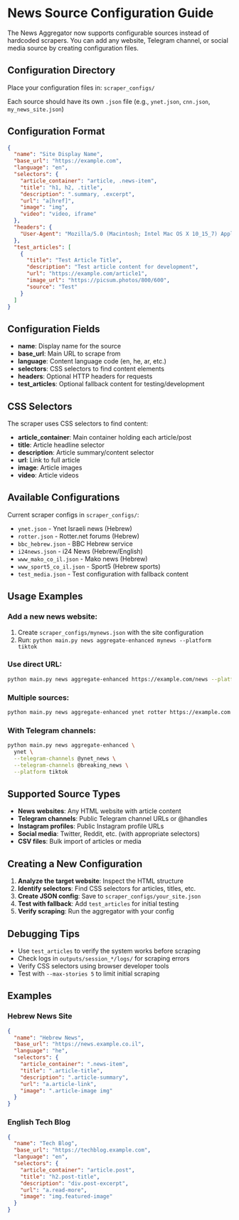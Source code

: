 # News Source Configuration Guide

The News Aggregator now supports configurable sources instead of hardcoded scrapers. You can add any website, Telegram channel, or social media source by creating configuration files.

## Configuration Directory

Place your configuration files in: `scraper_configs/`

Each source should have its own `.json` file (e.g., `ynet.json`, `cnn.json`, `my_news_site.json`)

## Configuration Format

```json
{
  "name": "Site Display Name",
  "base_url": "https://example.com",
  "language": "en",
  "selectors": {
    "article_container": "article, .news-item",
    "title": "h1, h2, .title",
    "description": ".summary, .excerpt", 
    "url": "a[href]",
    "image": "img",
    "video": "video, iframe"
  },
  "headers": {
    "User-Agent": "Mozilla/5.0 (Macintosh; Intel Mac OS X 10_15_7) AppleWebKit/537.36"
  },
  "test_articles": [
    {
      "title": "Test Article Title",
      "description": "Test article content for development",
      "url": "https://example.com/article1",
      "image_url": "https://picsum.photos/800/600",
      "source": "Test"
    }
  ]
}
```

## Configuration Fields

- **name**: Display name for the source
- **base_url**: Main URL to scrape from  
- **language**: Content language code (en, he, ar, etc.)
- **selectors**: CSS selectors to find content elements
- **headers**: Optional HTTP headers for requests
- **test_articles**: Optional fallback content for testing/development

## CSS Selectors

The scraper uses CSS selectors to find content:

- **article_container**: Main container holding each article/post
- **title**: Article headline selector
- **description**: Article summary/content selector  
- **url**: Link to full article
- **image**: Article images
- **video**: Article videos

## Available Configurations

Current scraper configs in `scraper_configs/`:
- `ynet.json` - Ynet Israeli news (Hebrew)
- `rotter.json` - Rotter.net forums (Hebrew)
- `bbc_hebrew.json` - BBC Hebrew service
- `i24news.json` - i24 News (Hebrew/English)
- `www_mako_co_il.json` - Mako news (Hebrew)
- `www_sport5_co_il.json` - Sport5 (Hebrew sports)
- `test_media.json` - Test configuration with fallback content

## Usage Examples

### Add a new news website:
1. Create `scraper_configs/mynews.json` with the site configuration
2. Run: `python main.py news aggregate-enhanced mynews --platform tiktok`

### Use direct URL:
```bash
python main.py news aggregate-enhanced https://example.com/news --platform tiktok
```

### Multiple sources:
```bash
python main.py news aggregate-enhanced ynet rotter https://example.com --platform tiktok
```

### With Telegram channels:
```bash
python main.py news aggregate-enhanced \
  ynet \
  --telegram-channels @ynet_news \
  --telegram-channels @breaking_news \
  --platform tiktok
```

## Supported Source Types

- **News websites**: Any HTML website with article content
- **Telegram channels**: Public Telegram channel URLs or @handles
- **Instagram profiles**: Public Instagram profile URLs
- **Social media**: Twitter, Reddit, etc. (with appropriate selectors)
- **CSV files**: Bulk import of articles or media

## Creating a New Configuration

1. **Analyze the target website**: Inspect the HTML structure
2. **Identify selectors**: Find CSS selectors for articles, titles, etc.
3. **Create JSON config**: Save to `scraper_configs/your_site.json`
4. **Test with fallback**: Add `test_articles` for initial testing
5. **Verify scraping**: Run the aggregator with your config

## Debugging Tips

- Use `test_articles` to verify the system works before scraping
- Check logs in `outputs/session_*/logs/` for scraping errors
- Verify CSS selectors using browser developer tools
- Test with `--max-stories 5` to limit initial scraping

## Examples

### Hebrew News Site
```json
{
  "name": "Hebrew News",
  "base_url": "https://news.example.co.il",
  "language": "he",
  "selectors": {
    "article_container": ".news-item",
    "title": ".article-title",
    "description": ".article-summary",
    "url": "a.article-link",
    "image": ".article-image img"
  }
}
```

### English Tech Blog
```json
{
  "name": "Tech Blog",
  "base_url": "https://techblog.example.com",
  "language": "en",
  "selectors": {
    "article_container": "article.post",
    "title": "h2.post-title",
    "description": "div.post-excerpt",
    "url": "a.read-more",
    "image": "img.featured-image"
  }
}
```